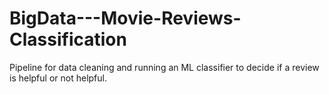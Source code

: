 # BigData---Movie-Reviews-Classification
Pipeline for data cleaning and running an ML classifier to decide if a review is helpful or not helpful.
